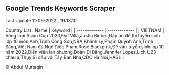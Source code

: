 

## Google Trends Keywords Scraper 
 
Last Update 11-06-2022 , 19:13:10

Country List :
 Name  | Keyword |
| ------------- | ------------- |
| VIETNAM | Vòng loại Asian Cup 2023,Đạt Villa,Justin Bieber,Đáp án đề thi tuyển sinh lớp 10 môn Anh,Trịnh Công Sơn,NBA,Khánh Ly,Phạm Quỳnh Anh,Trịnh Sảng,Việt Nam đá,Ngô Diệc Phàm,Rosé Blackpink,Đề văn tuyển sinh lớp 10 năm 2022,Diễn viên lan phương,Đoàn Di Băng,Jennifer Lopez,Lich U23 chau a,Thụy Sĩ đấu với Tây Ban Nha,CDC Hà Nội,HAGL |



© Abdul Muttaqin 
